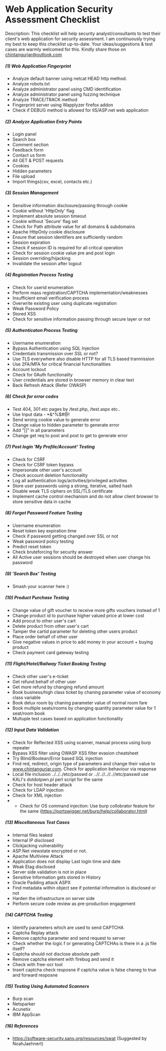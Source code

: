 # Web Application Security Assessment Checklist
Description: This checklist will help security analyst/consultants to test their client's web application for security assessment. I am continuously trying my best to keep this checklist up-to-date. Your ideas/suggestions & test cases are warmly welcomed for this. Kindly share those on chintangurjar@outlook.com

##### (1) Web Application Fingerprint
- Analyze default banner using netcat HEAD http method.
- Analyze robots.txt
- Analyze administrator panel using CMD identification
- Analyze administrator panel using fuzzing technique
- Analyze TRACE/TRACK method
- Fingerprint server using Wapplyzer firefox addon
- Check if DEBUG method is allowed for IIS/ASP.net web application

##### (2) Analyze Application Entry Points
- Login panel
- Search box
- Comment section
- Feedback form
- Contact us form
- All GET & POST requests
- Cookies
- Hidden parameters
- File upload
- Import things(csv, excel, contacts etc.)

##### (3) Session Management
- Sensitive information disclosure/passing through cookie
- Cookie without 'HttpOnly' flag
- Implement absolute session timeout
- Cookie without 'Secure' flag set
- Check for Path attribute value for all domains & subdomains
- Apache HttpOnly cookie disclosure
- Ensure that session identifiers are sufficiently random
- Session expiration
- Check if session ID is required for all critical operation
- Check for session cookie value pre and post login
- Session overriding/hijacking
- Invalidate the session after logout

##### (4) Registration Process Testing
- Check for userid enumeration
- Perform mass registration/CAPTCHA implementation/weaknesses
- Insufficient email verification process
- Overwrite existing user using duplicate registration
- Weak Password Policy
- Stored XSS
- Check for sensitive information passing through secure layer or not

##### (5) Authenticaton Process Testing
- Username enumeration
- Bypass Authentication using SQL Injection
- Credentials transmission over SSL or not?
- Use TLS everywhere also disable HTTP for all TLS based tranmission
- Use 2FA/MFA for critical financial functionalities
- Account lockout
- Check for 0Auth functionality
- User credentials are stored in browser memory in clear text 
- Back Refresh Attack (Refer OWASP)

##### (6) Check for error codes
- Test  404, 301 etc pages by /test.php, /test.aspx etc..
- Use Input data -  *&^%$#@!
- Send wrong cookie value to generate error
- Change value to hidden parameter to generate error
- Add "[]" in all parameters
- Change get req to post and post to get to generate error

##### (7) Post login 'My Profile/Account' Testing
- Check for CSRF
- Check for CSRF token bypass
- Impersonate other user's account
- Check account deletion functionality
- Log all authentication logs/activities/privileged activities
- Store user passwords using a strong, iterative, salted hash
- Disable weak TLS ciphers on SSL/TLS certificate
- Implement cache control mechanism and do not allow client browser to store sensitive data in cache

##### (8) Forgot Password Feature Testing
- Username enumeration
- Reset token key expiration time
- Check if password getting changed over SSL or not
- Weak password policy testing
- Predict reset token
- Check bruteforcing for security answer
- All Active user sessions should be destroyed when user change his password

##### (9) 'Search Box' Testing
- Smash your scanner here :)

##### (10) Product Purchase Testing
- Change value of gift voucher to receive more gifts vouchers instead of 1
- Change product id to purchase higher valued price at lower cost
- Add procut to other user's cart
- Delete product from other user's cart
- Tamper the cartid parameter for deleting other users product
- Place order behalf of other user
- Give negative values in price to add money in your account + buying product 
- Check payment card gateway testing

##### (11) Flight/Hotel/Railway Ticket Booking Testing
- Check other user's e-ticket 
- Get refund behalf of other user
- Get more refund by changing refund amount
- Book business/high class ticket by chaning parameter value of economy class variable
- Book delux room by chaning parameter value of normal room fare
- Book multiple seats/rooms by changing quantity parameter value for 1 seat/room book
- Multuple test cases based on application functionality

##### (12) Input Data Validation
- Check for Reflected XSS using scanner, manual process using burp repeater
- Bypass XSS filter using OWASP XSS filter evasion cheatsheet
- Try Blind/Boolean/Error based SQL injection
- Find red, redirect, origin type of parameters and change their value to www.chintangurjar.com. Check for application behaviour via response
- Local file inclusion ../../../etc/passwd or ..//..//..//..//etc/passwd use KALI's dotdotpwn.pl perl script for the same
- Check for host header attack
- Check for LDAP injection
- Check for XML injection
- - Check for OS command injection: Use burp collobrator feature for the same (https://portswigger.net/burp/help/collaborator.html)

##### (13) Miscellaneous Test Cases
- Internal files leaked
- Internal IP disclosed
- Clickjacking vulnerability
- ASP.Net viewstate encrypted or not.
- Apache Multiview Attack
- Application does not display Last login time and date 
- Weak Etag disclosed
- Server side validation is not in place
- Sensitive Information gets stored in History 
- Oracle Padding attack ASPX
- Find metadata within object see if potential information is disclosed or not
- Harden the infrastructure on server side
- Perform secure code review as pre-production engagement

##### (14) CAPTCHA Testing
- Identify parameters which are used to send CAPTCHA
- Captcha Replay attack
- Remove captcha parameter and send request to server
- Check whether the logic f or generating CAPTCHAs is there in a .js file itself?
- Captcha should not disclose absolute path
- Remove captcha element with firebug and send it
- Check with free-ocr tool
- Insert captcha check resposne if captcha value is false chaneg to true and forward resposne

##### (15) Testing Using Automated Scanners
- Burp scan
- Netsparker
- Acunetix
- IBM AppScan

##### (16) References
- https://software-security.sans.org/resources/swat (Suggested by NoahJaehnert)
